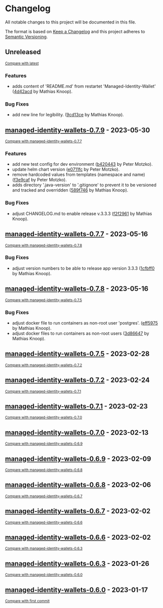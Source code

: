 # Changelog

All notable changes to this project will be documented in this file.

The format is based on [Keep a Changelog](http://keepachangelog.com/en/1.0.0/)
and this project adheres to [Semantic Versioning](http://semver.org/spec/v2.0.0.html).

<!-- insertion marker -->
## Unreleased

<small>[Compare with latest](https://github.com/catenax-ng/tx-managed-identity-wallets/compare/managed-identity-wallets-0.7.9...HEAD)</small>

### Features

- adds content of 'README.md' from restartet 'Managed-Identity-Wallet' ([4d42acd](https://github.com/catenax-ng/tx-managed-identity-wallets/commit/4d42acd98dd0bb9415714fb9df1d02928466daf6) by Mathias Knoop).

### Bug Fixes

- add new line for legibility. ([9cd13ce](https://github.com/catenax-ng/tx-managed-identity-wallets/commit/9cd13ce020f63f5975f249766ebe8584663f03f9) by Mathias Knoop).

<!-- insertion marker -->
## [managed-identity-wallets-0.7.9](https://github.com/catenax-ng/tx-managed-identity-wallets/releases/tag/managed-identity-wallets-0.7.9) - 2023-05-30

<small>[Compare with managed-identity-wallets-0.7.7](https://github.com/catenax-ng/tx-managed-identity-wallets/compare/managed-identity-wallets-0.7.7...managed-identity-wallets-0.7.9)</small>

### Features

- add new test config for dev environment ([b420443](https://github.com/catenax-ng/tx-managed-identity-wallets/commit/b420443dff0a6ac5a7fcdb19f013231a416676d8) by Peter Motzko).
- update helm chart version ([e0711fc](https://github.com/catenax-ng/tx-managed-identity-wallets/commit/e0711fc4172a65cbfbb21eb7be65ee375131e539) by Peter Motzko).
- remove hardcoded values from templates (namespace and name) ([f3e9caf](https://github.com/catenax-ng/tx-managed-identity-wallets/commit/f3e9caf19d9cfbd6f4b748cbc50e36c158cd3d85) by Peter Motzko).
- adds directory '.java-version' to '.gitignore' to prevent it to be versioned and tracked and overridden ([589f746](https://github.com/catenax-ng/tx-managed-identity-wallets/commit/589f746f77d6ecb4e76a5225bf025d30c679fae3) by Mathias Knoop).

### Bug Fixes

- adjust CHANGELOG.md to enable release v.3.3.3 ([f2f2961](https://github.com/catenax-ng/tx-managed-identity-wallets/commit/f2f29618699d242d0a619708748f3fbac068601f) by Mathias Knoop).

## [managed-identity-wallets-0.7.7](https://github.com/catenax-ng/tx-managed-identity-wallets/releases/tag/managed-identity-wallets-0.7.7) - 2023-05-16

<small>[Compare with managed-identity-wallets-0.7.8](https://github.com/catenax-ng/tx-managed-identity-wallets/compare/managed-identity-wallets-0.7.8...managed-identity-wallets-0.7.7)</small>

### Bug Fixes

- adjust version numbers to be able to release app version 3.3.3 ([1cfbff0](https://github.com/catenax-ng/tx-managed-identity-wallets/commit/1cfbff02a05309f759c1a5174396a1efcefbce35) by Mathias Knoop).

## [managed-identity-wallets-0.7.8](https://github.com/catenax-ng/tx-managed-identity-wallets/releases/tag/managed-identity-wallets-0.7.8) - 2023-05-16

<small>[Compare with managed-identity-wallets-0.7.5](https://github.com/catenax-ng/tx-managed-identity-wallets/compare/managed-identity-wallets-0.7.5...managed-identity-wallets-0.7.8)</small>

### Bug Fixes

- adjust docker file to run containers as non-root user 'postgres'. ([eff5975](https://github.com/catenax-ng/tx-managed-identity-wallets/commit/eff5975e220a15c6cd26f4113be23fc2696b4787) by Mathias Knoop).
- adjust docker files to run containers as non-root users ([3d86647](https://github.com/catenax-ng/tx-managed-identity-wallets/commit/3d866474b4c33b72aa3388ea94321a8726ca853a) by Mathias Knoop).

## [managed-identity-wallets-0.7.5](https://github.com/catenax-ng/tx-managed-identity-wallets/releases/tag/managed-identity-wallets-0.7.5) - 2023-02-28

<small>[Compare with managed-identity-wallets-0.7.2](https://github.com/catenax-ng/tx-managed-identity-wallets/compare/managed-identity-wallets-0.7.2...managed-identity-wallets-0.7.5)</small>

## [managed-identity-wallets-0.7.2](https://github.com/catenax-ng/tx-managed-identity-wallets/releases/tag/managed-identity-wallets-0.7.2) - 2023-02-24

<small>[Compare with managed-identity-wallets-0.7.1](https://github.com/catenax-ng/tx-managed-identity-wallets/compare/managed-identity-wallets-0.7.1...managed-identity-wallets-0.7.2)</small>

## [managed-identity-wallets-0.7.1](https://github.com/catenax-ng/tx-managed-identity-wallets/releases/tag/managed-identity-wallets-0.7.1) - 2023-02-23

<small>[Compare with managed-identity-wallets-0.7.0](https://github.com/catenax-ng/tx-managed-identity-wallets/compare/managed-identity-wallets-0.7.0...managed-identity-wallets-0.7.1)</small>

## [managed-identity-wallets-0.7.0](https://github.com/catenax-ng/tx-managed-identity-wallets/releases/tag/managed-identity-wallets-0.7.0) - 2023-02-13

<small>[Compare with managed-identity-wallets-0.6.9](https://github.com/catenax-ng/tx-managed-identity-wallets/compare/managed-identity-wallets-0.6.9...managed-identity-wallets-0.7.0)</small>

## [managed-identity-wallets-0.6.9](https://github.com/catenax-ng/tx-managed-identity-wallets/releases/tag/managed-identity-wallets-0.6.9) - 2023-02-09

<small>[Compare with managed-identity-wallets-0.6.8](https://github.com/catenax-ng/tx-managed-identity-wallets/compare/managed-identity-wallets-0.6.8...managed-identity-wallets-0.6.9)</small>

## [managed-identity-wallets-0.6.8](https://github.com/catenax-ng/tx-managed-identity-wallets/releases/tag/managed-identity-wallets-0.6.8) - 2023-02-06

<small>[Compare with managed-identity-wallets-0.6.7](https://github.com/catenax-ng/tx-managed-identity-wallets/compare/managed-identity-wallets-0.6.7...managed-identity-wallets-0.6.8)</small>

## [managed-identity-wallets-0.6.7](https://github.com/catenax-ng/tx-managed-identity-wallets/releases/tag/managed-identity-wallets-0.6.7) - 2023-02-02

<small>[Compare with managed-identity-wallets-0.6.6](https://github.com/catenax-ng/tx-managed-identity-wallets/compare/managed-identity-wallets-0.6.6...managed-identity-wallets-0.6.7)</small>

## [managed-identity-wallets-0.6.6](https://github.com/catenax-ng/tx-managed-identity-wallets/releases/tag/managed-identity-wallets-0.6.6) - 2023-02-02

<small>[Compare with managed-identity-wallets-0.6.3](https://github.com/catenax-ng/tx-managed-identity-wallets/compare/managed-identity-wallets-0.6.3...managed-identity-wallets-0.6.6)</small>

## [managed-identity-wallets-0.6.3](https://github.com/catenax-ng/tx-managed-identity-wallets/releases/tag/managed-identity-wallets-0.6.3) - 2023-01-26

<small>[Compare with managed-identity-wallets-0.6.0](https://github.com/catenax-ng/tx-managed-identity-wallets/compare/managed-identity-wallets-0.6.0...managed-identity-wallets-0.6.3)</small>

## [managed-identity-wallets-0.6.0](https://github.com/catenax-ng/tx-managed-identity-wallets/releases/tag/managed-identity-wallets-0.6.0) - 2023-01-17

<small>[Compare with first commit](https://github.com/catenax-ng/tx-managed-identity-wallets/compare/060340e0f43f6bd2616afc1d3589c12bb1a5ffe6...managed-identity-wallets-0.6.0)</small>

